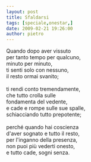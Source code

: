 ```yaml
---
layout: post
title: Sfaldarsi
tags: [speciale,onestar,]
date: 2009-02-21 19:26:00
author: pietro
---
```

Quando dopo aver vissuto<br/>per tanto tempo per qualcuno,<br/>minuto per minuto,<br/>ti senti solo con nessuno,<br/>il resto ormai svanito;<br/><br/>ti rendi conto tremendamente,<br/>che tutto crolla sulle<br/>fondamenta del vedente,<br/>e cade e rompe sulle sue spalle,<br/>schiacciando tutto prepotente;<br/><br/>perché quando hai coscienza<br/>d'aver sognato e tutto il resto,<br/>per l'inganno della presenza,<br/>non puoi più vederti onesto,<br/>e tutto cade, sogni senza.
